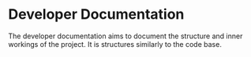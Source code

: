# Developer Documentation

The developer documentation aims to document the structure and inner workings of the project. It is structures similarly to the code base.
